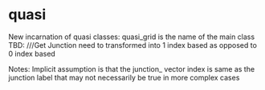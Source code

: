 
# quasi
New incarnation of quasi
classes:
  quasi_grid is the name  of the main class
  TBD:
///Get Junction need to transformed into 1 index based as opposed to 0 index based


  Notes:
    Implicit assumption is that the junction_ vector index is same as the junction label that may not necessarily be true in more complex cases
